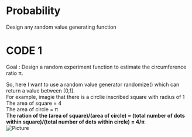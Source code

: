 # Probability
Design any random value generating function

# CODE 1
Goal : Design a random experiment function to estimate the circumference ratio π. <br />

So, here I want to use a random value generator randomize() which can return a value between [0,1]. <br />
For example, imagie that there is a circlie inscribed square with radius of 1 <br />
The area of square = 4 <br />
The area of circle = π <br />
__The ration of the (area of square)/(area of circle) = (total number of dots within square)/(total number of dots within circle) = 4/π <br />__
![Picture](http://mathcentral.uregina.ca/qq/database/qq.09.06/s/lori1.1a.gif) 
